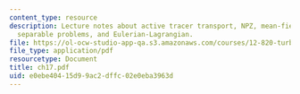 ```yaml
---
content_type: resource
description: Lecture notes about active tracer transport, NPZ, mean-field approach,
  separable problems, and Eulerian-Lagrangian.
file: https://ol-ocw-studio-app-qa.s3.amazonaws.com/courses/12-820-turbulence-in-the-ocean-and-atmosphere-spring-2006/e0ebe40415d99ac2dffc02e0eba3963d_ch17.pdf
file_type: application/pdf
resourcetype: Document
title: ch17.pdf
uid: e0ebe404-15d9-9ac2-dffc-02e0eba3963d
---
```

